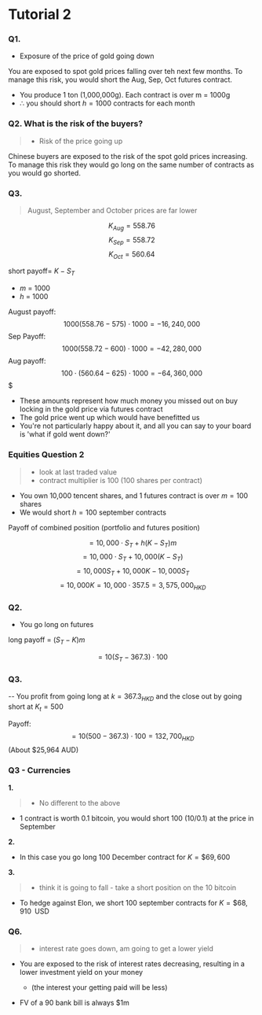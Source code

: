 # Tutorial 2

### Q1. 
- Exposure of the price of gold going down

You are exposed to spot gold prices falling over teh next few months. To manage this risk, you would short the Aug, Sep, Oct futures contract.

- You produce 1 ton (1,000,000g). Each contract is over m = 1000g
- $\therefore$ you should short $h=1000$ contracts for each month

### Q2. What is the risk of the buyers?
> - Risk of the price going up

Chinese buyers are exposed to the risk of the spot gold prices increasing.
To manage this risk they would go long on the same number of contracts as you would go shorted.

### Q3.
> August, September and October prices are far lower

$$K_{Aug} = 558.76$$
$$K_{Sep} = 558.72$$
$$K_{Oct} = 560.64$$

short payoff= $K − S_{T}$

- $m$ = 1000
- $h$ = 1000

August payoff:
$$1000(558.76-575)\cdot 1000 = -16, 240,000$$
Sep Payoff:
$$1000(558.72-600)\cdot 1000 = -42, 280,000$$
Aug payoff:
$$100 \cdot (560.64 - 625) \cdot 1000 = -64, 360, 000$$$

- These amounts represent how much money you missed out on buy locking in the gold price via futures contract
- The gold price went up which would have benefitted us
- You're not particularly happy about it, and all you can say to your board is 'what if gold went down?'


### Equities Question 2
> - look at last traded value
> - contract multiplier is 100 (100 shares per contract)


- You own 10,000 tencent shares, and 1 futures contract is over $m=100$ shares
- We would short $h=100$ september contracts

Payoff of combined position (portfolio and futures position)

$$= 10,000\cdot S_{T} + h(K-S_{T})m$$
$$= 10,000 \cdot S_{T} + 10,000(K-S_{T})$$
$$= 10,000S_{T} + 10,000K -10,000S_{T}$$
$$=10,000K = 10,000\cdot 357.5 = 3,575,000_{HKD}$$

### Q2.
- You go long on futures

long payoff = $(S_{T} − K)m$

$$= 10(S_{T} - 367.3)\cdot 100$$

### Q3. 
-- You profit from going long at $k=367.3_{HKD}$ and the close out by going short at $K_{t} = 500$

Payoff:
$$= 10(500 - 367.3)\cdot 100 = 132,700_{HKD}$$
(About $25,964 AUD)

### Q3 - Currencies
**1.**

> - No different to the above

- 1 contract is worth 0.1 bitcoin, you would short 100 (10/0.1) at the price in September

**2.**

- In this case you go long 100 December contract for $K = \$69,600$

**3.**
>- think it is going to fall - take a short position on the 10 bitcoin
- To hedge against Elon, we short 100 september contracts for $K = \$68,910 \; \; \text{USD}$

### Q6.
> - interest rate goes down, am going to get a lower yield

- You are exposed to the risk of interest rates decreasing, resulting in a lower investment yield on your money
  - (the interest your getting paid will be less)

- FV of a 90 bank bill is always $1m